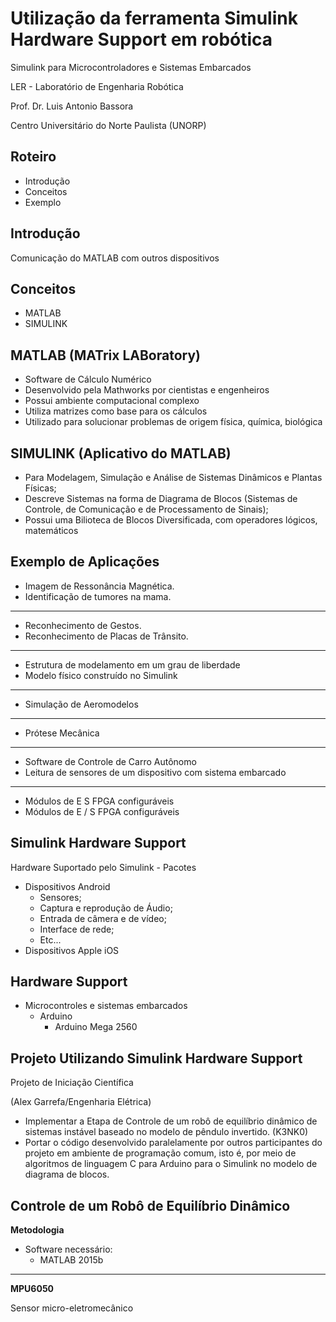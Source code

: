 # Utilização da ferramenta Simulink Hardware Support em robótica

Simulink para Microcontroladores e Sistemas Embarcados

LER - Laboratório de Engenharia Robótica

Prof. Dr. Luis Antonio Bassora

Centro Universitário do Norte Paulista (UNORP)

## Roteiro

* Introdução
* Conceitos
* Exemplo

## Introdução

Comunicação do MATLAB com outros dispositivos

## Conceitos

* MATLAB
* SIMULINK

## MATLAB (MATrix LABoratory)

* Software de Cálculo Numérico
* Desenvolvido pela Mathworks por cientistas e engenheiros
* Possui ambiente computacional complexo
* Utiliza matrizes como base para os cálculos
* Utilizado para solucionar problemas de origem física, química, biológica

## SIMULINK (Aplicativo do MATLAB)

* Para Modelagem, Simulação e Análise de Sistemas Dinâmicos e Plantas Físicas;
* Descreve Sistemas na forma de Diagrama de Blocos (Sistemas de Controle, de Comunicação e de Processamento de Sinais);
* Possui uma Bilioteca de Blocos Diversificada, com operadores lógicos, matemáticos

## Exemplo de Aplicações

* Imagem de Ressonância Magnética.
* Identificação de tumores na mama.

---

* Reconhecimento de Gestos.
* Reconhecimento de Placas de Trânsito.

---

* Estrutura de modelamento em um grau de liberdade
* Modelo físico construído no Simulink

---

* Simulação de Aeromodelos

---

* Prótese Mecânica

---

* Software de Controle de Carro Autônomo
* Leitura de sensores de um dispositivo com sistema embarcado

---

* Módulos de E S FPGA configuráveis
* Módulos de E / S FPGA configuráveis

## Simulink Hardware Support

Hardware Suportado pelo Simulink - Pacotes

* Dispositivos Android
  * Sensores;
  * Captura e reprodução de Áudio;
  * Entrada de câmera e de vídeo;
  * Interface de rede;
  * Etc...
* Dispositivos Apple iOS

## Hardware Support

* Microcontroles e sistemas embarcados
  * Arduino
    * Arduino Mega 2560

## Projeto Utilizando Simulink Hardware Support

Projeto de Iniciação Científica

(Alex Garrefa/Engenharia Elétrica)

* Implementar a Etapa de Controle de um robô de equilíbrio dinâmico de sistemas instável baseado no modelo de pêndulo invertido. (K3NK0)
* Portar o código desenvolvido paralelamente por outros participantes do projeto em ambiente de programação comum, isto é, por meio de algoritmos de linguagem C para Arduino para o Simulink no modelo de diagrama de blocos.

## Controle de um Robô de Equilíbrio Dinâmico

**Metodologia**

* Software necessário:
  * MATLAB 2015b

---

**MPU6050**

Sensor micro-eletromecânico